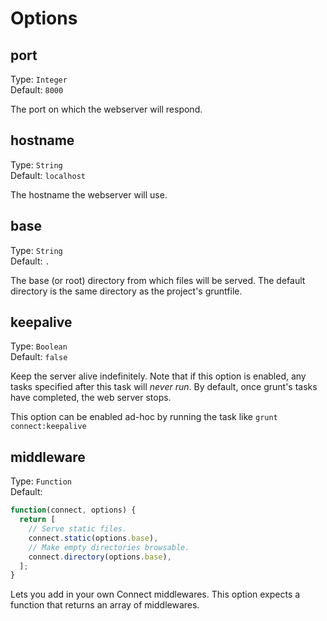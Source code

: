 # Options

## port
Type: `Integer`  
Default: `8000`

The port on which the webserver will respond.

## hostname
Type: `String`  
Default: `localhost`

The hostname the webserver will use.

## base
Type: `String`  
Default: `.`

The base (or root) directory from which files will be served. The default directory is the same directory as the project's gruntfile.

## keepalive
Type: `Boolean`  
Default: `false`

Keep the server alive indefinitely. Note that if this option is enabled, any tasks specified after this task will _never run_. By default, once grunt's tasks have completed, the web server stops.

This option can be enabled ad-hoc by running the task like `grunt connect:keepalive`

## middleware
Type: `Function`  
Default:

```js
function(connect, options) {
  return [
    // Serve static files.
    connect.static(options.base),
    // Make empty directories browsable.
    connect.directory(options.base),
  ];
}
```

Lets you add in your own Connect middlewares. This option expects a function that returns an array of middlewares.
